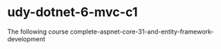 # udy-dotnet-6-mvc-c1
The following course complete-aspnet-core-31-and-entity-framework-development
